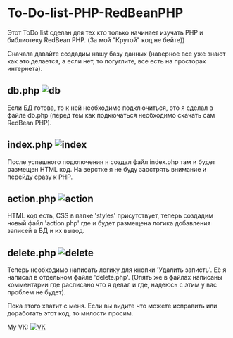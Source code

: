 # To-Do-list-PHP-RedBeanPHP

Этот ToDo list сделан для тех кто только начинает изучать PHP и библиотеку RedBean PHP. (За мой "Крутой" код не бейте))

Сначала давайте создадим нашу базу данных (наверное все уже знают как это делается, а если нет, то погуглите, все есть на просторах интернета).

db.php ![db](https://img.shields.io/badge/db-php-red)
------

Если БД готова, то к ней необходимо подключиться, это я сделал в файле db.php (перед тем как подкючаться необходимо скачать сам RedBean PHP).

index.php ![index](https://img.shields.io/badge/index-php-blue)
------

После успешного подключения я создал файл index.php там и будет размещен HTML код. На верстке я не буду заострять внимание и перейду сразу к PHP.

action.php ![action](https://img.shields.io/badge/action-php-black)
------

HTML код есть, CSS в папке 'styles' присутствует, теперь создадим новый файл 'action.php' где и будет размещена логика добавления записей в БД и их вывод.

delete.php ![delete](https://img.shields.io/badge/delete-php-orange)
------

Теперь необходимо написать логику для кнопки 'Удалить записть'. Её я написал в отдельном файле 'delete.php'. (Опять же в файлах написаны комментарии где расписано что я делал и где, надеюсь с этим у вас проблем не будет).

Пока этого хватит с меня. Если вы видите что можете исправить или доработать этот код, то милости просим.

My VK: [![VK](https://img.shields.io/badge/VK-31d100?color=informational)](https://vk.com/mayormax)

